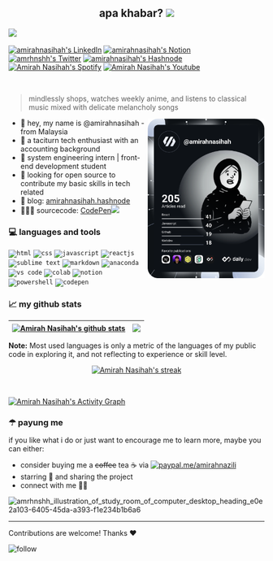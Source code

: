 <h2 align="center">
  apa khabar?
  <img src="https://media.giphy.com/media/hvRJCLFzcasrR4ia7z/giphy.gif" width="25px">
</h2>

<p align="left">
  <a href="https://git.io/typing-svg"><img src="https://readme-typing-svg.herokuapp.com?font=VT323&color=%23F7CE76&size=40&multiline=true&width=800&height=50&lines=hello+from+amirahnasihah's+github+%F0%9F%A7%95%F0%9F%8F%BB"></a>
</p>

<p align="left">
  <a href="https://www.linkedin.com/in/amirahnasihah/"><img src="https://cdn3.iconfinder.com/data/icons/3d-social-media-pack/256/Linkedin.png" alt="amirahnasihah's LinkedIn" width="22px"/></a>
  <a href="https://amirahnasihah.super.site/"><img src="https://cdn3.iconfinder.com/data/icons/social-media-pack-12/512/Notion-256.png" alt="amirahnasihah's Notion" width="22px"/></a>
  <a href="https://twitter.com/amrhnshh"><img src="https://cdn3.iconfinder.com/data/icons/3d-social-media-pack/512/Twitter.png" alt="amrhnshh's Twitter" width="22px"/></a>
  <a href="https://amirahnasihah.hashnode.dev/"><img src="https://www.svgrepo.com/show/353859/hashnode-icon.svg" alt="amirahnasihah's Hashnode" width="22px"/></a>
  <a href="https://open.spotify.com/user/ov2acbzxh1jl5wx6wwhgro6jn?si=WaLKpwvWTle0btle2qPb6g"><img src="https://cdn3.iconfinder.com/data/icons/social-media-2068/64/_spotify-256.png" alt="Amirah Nasihah's Spotify" width="22px"/></a>
  <a href="https://www.youtube.com/channel/UCcEK626P9dhuI1_9dYp063g"><img src="https://cdn3.iconfinder.com/data/icons/3d-social-media-pack/256/Youtube.png" alt="Amirah Nasihah's Youtube" width="22px"/></a>

</p><br>

> mindlessly shops, watches weekly anime, and listens to classical music mixed with delicate melancholy songs

<a href="https://app.daily.dev/amirahnasihah"><img src="https://github.com/amirahnasihah/amirahnasihah/blob/main/devcard.svg" width="230" alt="Amirah Nasihah's Dev Card" align="right"/></a>

- 🙌 hey, my name is @amirahnasihah - from Malaysia
- 🤔 a taciturn tech enthusiast with an accounting background
- 💼 system engineering intern | front-end development student
- 👀 looking for open source to contribute my basic skills in tech related
- 📝 blog: [amirahnasihah.hashnode](https://amirahnasihah.hashnode.dev/)
- 👩🏻‍💻 sourcecode: <a href="https://codepen.io/amirahnasihah">CodePen<img src="https://www.svgrepo.com/show/353581/codepen.svg" width="22"/></a>


### 💻 languages and tools

<code><img height="25" src="https://www.svgrepo.com/show/349402/html5.svg" alt='html'></code>
<code><img height="25" src="https://www.svgrepo.com/show/349330/css3.svg" alt='css'></code>
<code><img height="25" src="https://www.svgrepo.com/show/349419/javascript.svg" alt='javascript'></code>
<code><img height="25" src="https://upload.wikimedia.org/wikipedia/commons/thumb/a/a7/React-icon.svg/2300px-React-icon.svg.png" alt='reactjs'></code>
<code><img height="25" src="https://www.svgrepo.com/show/349520/sublimetext.svg" alt='sublime text'></code>
<code><img height="25" src="https://www.svgrepo.com/show/349446/markdown.svg" alt='markdown'></code>
<code><img height="25" src="https://img.icons8.com/fluency/2x/anaconda--v2.png" alt='anaconda'></code>
<code><img height="25" src="https://www.svgrepo.com/show/374171/vscode.svg" alt='vs code'></code> 
<code><img height="25" src="https://colab.research.google.com/img/colab_favicon_256px.png" alt='colab'></code>
<code><img height="25" src="https://img.icons8.com/color/48/ffffff/notion--v1.png" alt='notion'></code>
<code><img height="25" src="https://www.svgrepo.com/show/373992/powershell.svg" alt='powershell'></code>
<code><img height="25" src="https://www.svgrepo.com/show/353582/codepen-icon.svg" alt='codepen'></code>

### 📈 my github stats

| <a href="https://github.com/amirahnasihah/github-readme-stats"><img align="center" src="https://github-readme-stats.vercel.app/api?username=amirahnasihah&show_icons=true&include_all_commits=true&theme=highcontrast" alt="Amirah Nasihah's github stats" /></a> | <a href="https://github.com/amirahnasihah/github-readme-stats"><img align="center" src="https://github-readme-stats.vercel.app/api/top-langs/?username=amirahnasihah&layout=compact&theme=highcontrast" /></a> |
| ------------- | ------------- |

<b>Note:</b> Most used languages is only a metric of the languages of my public code in exploring it, and not reflecting to experience or skill level.

<p align="center">
    <a href="https://github.com/amirahnasihah"><img title="🔥 Get streak stats for your profile at git.io/streak-stats" alt="Amirah Nasihah's streak" src="https://github-readme-streak-stats.herokuapp.com/?user=amirahnasihah&theme=highcontrast&hide_border=true&stroke=0000&background=060A0CD0"/></a>
</p><br/>

<a href="https://github.com/amirahnasihah/github-readme-activity-graph"><img alt="Amirah Nasihah's Activity Graph" src="https://activity-graph.herokuapp.com/graph?username=amirahnasihah&theme=xcode"/></a>


### ☂ payung me

if you like what i do or just want to encourage me to learn more, maybe you can either: 
- consider buying me a ~~coffee~~ tea ☕ via [![paypal.me/amirahnazili](https://ionicabizau.github.io/badges/paypal.svg)](https://www.paypal.me/amirahnazili)
- starring 🌟 and sharing the project
- connect with me 🤝🏻

![amrhnshh_illustration_of_study_room_of_computer_desktop_heading_e0e2a103-6405-45da-a393-f1e234b1b6a6](https://user-images.githubusercontent.com/89834315/204315800-2d810d62-f5de-4b10-bf75-dd73dc1bb2f3.png)

<hr>
Contributions are welcome! Thanks ❤

<!---
amirahnasihah/amirahnasihah is a ✨ special ✨ repository because its `README.md` (this file) appears on the GitHub profile.
--->
![follow](https://visitor-badge.glitch.me/badge?page_id=amirahnasihah.amirahnasihah&left_color=grey&right_color=yellow)
